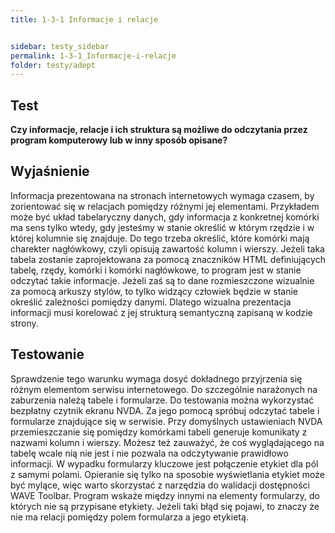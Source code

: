 ```yaml
---
title: 1-3-1 Informacje i relacje


sidebar: testy_sidebar
permalink: 1-3-1_Informacje-i-relacje
folder: testy/adept
---
```


## Test
**Czy informacje, relacje i ich struktura są możliwe do odczytania przez program komputerowy lub w inny sposób opisane?**

## Wyjaśnienie
Informacja prezentowana na stronach internetowych wymaga czasem, by zorientować się w relacjach pomiędzy różnymi jej elementami. Przykładem może być układ tabelaryczny danych, gdy informacja z konkretnej komórki ma sens tylko wtedy, gdy jesteśmy w stanie określić w którym rzędzie i w której kolumnie się znajduje. Do tego trzeba określić, które komórki mają charekter nagłówkowy, czyli opisują zawartość kolumn i wierszy. Jeżeli taka tabela zostanie zaprojektowana za pomocą znaczników HTML definiujących tabelę, rzędy, komórki i komórki nagłówkowe, to program jest w stanie odczytać takie informacje. Jeżeli zaś są to dane rozmieszczone wizualnie za pomocą arkuszy stylów, to tylko widzący człowiek będzie w stanie określić zależności pomiędzy danymi. Dlatego wizualna prezentacja informacji musi korelować z jej strukturą semantyczną zapisaną w kodzie strony.

## Testowanie
Sprawdzenie tego warunku wymaga dosyć dokładnego przyjrzenia się różnym elementom serwisu internetowego. Do szczególnie narażonych na zaburzenia należą tabele i formularze. Do testowania można wykorzystać bezpłatny czytnik ekranu NVDA. Za jego pomocą spróbuj odczytać tabele i formularze znajdujące się w serwisie. Przy domyślnych ustawieniach NVDA przemieszczanie się pomiędzy komórkami tabeli generuje komunikaty z nazwami kolumn i wierszy. Możesz też zauważyć, że coś wyglądającego na tabelę wcale nią nie jest i nie pozwala na odczytywanie prawidłowo informacji. W wypadku formularzy kluczowe jest połączenie etykiet dla pól z samymi polami. Opieranie się tylko na sposobie wyświetlania etykiet może być mylące, więc warto skorzystać z narzędzia do walidacji dostępności WAVE Toolbar. Program wskaże między innymi na elementy formularzy, do których nie są przypisane etykiety. Jeżeli taki błąd się pojawi, to znaczy że nie ma relacji pomiędzy polem formularza a jego etykietą.

